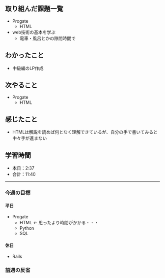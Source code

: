 ## 取り組んだ課題一覧

- Progate
  - HTML
- web技術の基本を学ぶ
  - 電車・風呂とかの隙間時間で

## わかったこと

- 中級編のLP作成

## 次やること

- Progate
  - HTML

## 感じたこと

- HTMLは解説を読めば何となく理解できているが、自分の手で書いてみると中々手が進まない

## 学習時間

- 本日：2:37
- 合計：11:40

---

### 今週の目標

#### 平日

- Progate
  - HTML <- 思ったより時間がかかる・・・
  - Python
  - SQL

#### 休日

- Rails

### 前週の反省

